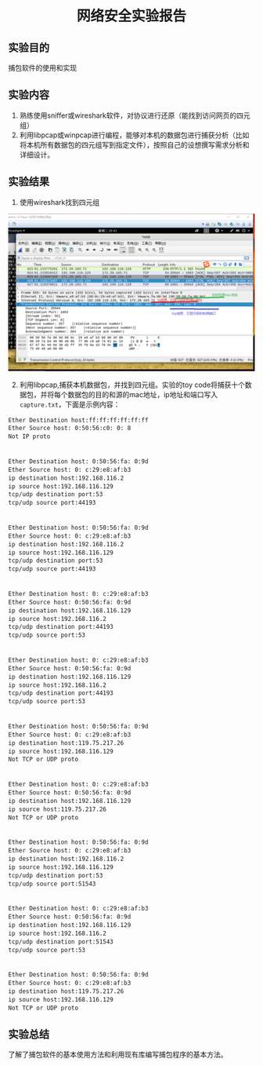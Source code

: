 <h1><center>网络安全实验报告</center></h1>

## 实验目的

捕包软件的使用和实现



## 实验内容

1. 熟练使用sniffer或wireshark软件，对协议进行还原（能找到访问网页的四元组）
2. 利用libpcap或winpcap进行编程，能够对本机的数据包进行捕获分析（比如将本机所有数据包的四元组写到指定文件），按照自己的设想撰写需求分析和详细设计。



## 实验结果

1. 使用wireshark找到四元组

![](.\截图\wrieshark.png)

2. 利用libpcap,捕获本机数据包，并找到四元组。实验的toy code将捕获十个数据包，并将每个数据包的目的和源的mac地址，ip地址和端口写入`capture.txt`，下面是示例内容：

```txt
Ether Destination host:ff:ff:ff:ff:ff:ff
Ether Source host: 0:50:56:c0: 0: 8
Not IP proto


Ether Destination host: 0:50:56:fa: 0:9d
Ether Source host: 0: c:29:e8:af:b3
ip destination host:192.168.116.2
ip source host:192.168.116.129
tcp/udp destination port:53
tcp/udp source port:44193


Ether Destination host: 0:50:56:fa: 0:9d
Ether Source host: 0: c:29:e8:af:b3
ip destination host:192.168.116.2
ip source host:192.168.116.129
tcp/udp destination port:53
tcp/udp source port:44193


Ether Destination host: 0: c:29:e8:af:b3
Ether Source host: 0:50:56:fa: 0:9d
ip destination host:192.168.116.129
ip source host:192.168.116.2
tcp/udp destination port:44193
tcp/udp source port:53


Ether Destination host: 0: c:29:e8:af:b3
Ether Source host: 0:50:56:fa: 0:9d
ip destination host:192.168.116.129
ip source host:192.168.116.2
tcp/udp destination port:44193
tcp/udp source port:53


Ether Destination host: 0:50:56:fa: 0:9d
Ether Source host: 0: c:29:e8:af:b3
ip destination host:119.75.217.26
ip source host:192.168.116.129
Not TCP or UDP proto


Ether Destination host: 0: c:29:e8:af:b3
Ether Source host: 0:50:56:fa: 0:9d
ip destination host:192.168.116.129
ip source host:119.75.217.26
Not TCP or UDP proto


Ether Destination host: 0:50:56:fa: 0:9d
Ether Source host: 0: c:29:e8:af:b3
ip destination host:192.168.116.2
ip source host:192.168.116.129
tcp/udp destination port:53
tcp/udp source port:51543


Ether Destination host: 0: c:29:e8:af:b3
Ether Source host: 0:50:56:fa: 0:9d
ip destination host:192.168.116.129
ip source host:192.168.116.2
tcp/udp destination port:51543
tcp/udp source port:53


Ether Destination host: 0:50:56:fa: 0:9d
Ether Source host: 0: c:29:e8:af:b3
ip destination host:119.75.217.26
ip source host:192.168.116.129
Not TCP or UDP proto


```





## 实验总结

了解了捕包软件的基本使用方法和利用现有库编写捕包程序的基本方法。

